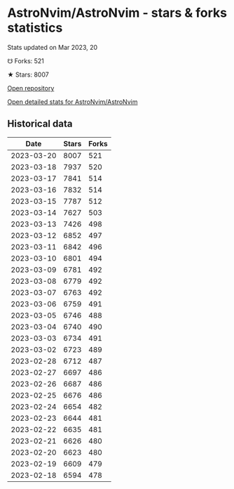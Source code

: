 # AstroNvim/AstroNvim - stars & forks statistics

Stats updated on Mar 2023, 20

☋ Forks: 521

★ Stars: 8007

[Open repository](https://github.com/AstroNvim/AstroNvim)

[Open detailed stats for AstroNvim/AstroNvim](https://reviewgithub.com/rep/AstroNvim/AstroNvim)

## Historical data
| Date | Stars | Forks |
|------|-------|-------|
| 2023-03-20 | 8007 | 521 | 
| 2023-03-18 | 7937 | 520 | 
| 2023-03-17 | 7841 | 514 | 
| 2023-03-16 | 7832 | 514 | 
| 2023-03-15 | 7787 | 512 | 
| 2023-03-14 | 7627 | 503 | 
| 2023-03-13 | 7426 | 498 | 
| 2023-03-12 | 6852 | 497 | 
| 2023-03-11 | 6842 | 496 | 
| 2023-03-10 | 6801 | 494 | 
| 2023-03-09 | 6781 | 492 | 
| 2023-03-08 | 6779 | 492 | 
| 2023-03-07 | 6763 | 492 | 
| 2023-03-06 | 6759 | 491 | 
| 2023-03-05 | 6746 | 488 | 
| 2023-03-04 | 6740 | 490 | 
| 2023-03-03 | 6734 | 491 | 
| 2023-03-02 | 6723 | 489 | 
| 2023-02-28 | 6712 | 487 | 
| 2023-02-27 | 6697 | 486 | 
| 2023-02-26 | 6687 | 486 | 
| 2023-02-25 | 6676 | 486 | 
| 2023-02-24 | 6654 | 482 | 
| 2023-02-23 | 6644 | 481 | 
| 2023-02-22 | 6635 | 481 | 
| 2023-02-21 | 6626 | 480 | 
| 2023-02-20 | 6623 | 480 | 
| 2023-02-19 | 6609 | 479 | 
| 2023-02-18 | 6594 | 478 | 


